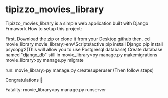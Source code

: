 # tipizzo_movies_library
Tipizzo_movies_library is a simple web application built with Django Frmawork
How to setup this project:

First, Download the zip or clone it from your Desktop github
then,
cd movie_library
movie_library>env\Scripts\active
pip install Django
pip install psycopg2(This will allow you to use Postgresql database)
Create database named "django_db"
still in movie_library>py manage.py makemigrations
movie_library>py manage.py migrate

run: movie_library>py manage.py createsuperuser (Then follow steps)


Congratulations 🎉

Fatality: movie_library>py manage.py runserver
